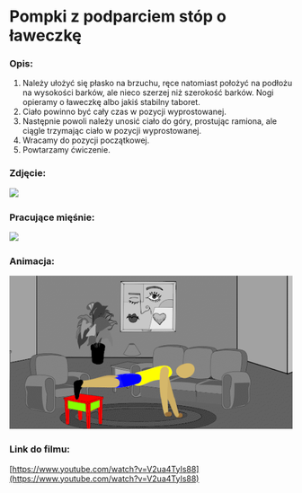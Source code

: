 # Pompki z podparciem stóp o ławeczkę

### Opis:
1. Należy ułożyć się płasko na brzuchu, ręce natomiast położyć na podłożu na wysokości barków, ale nieco szerzej niż szerokość barków. Nogi opieramy o ławeczkę albo jakiś stabilny taboret.
2. Ciało powinno być cały czas w pozycji wyprostowanej. 
3. Następnie powoli należy unosić ciało do góry, prostując ramiona, ale ciągle trzymając ciało w pozycji wyprostowanej.
4. Wracamy do pozycji początkowej.
5. Powtarzamy ćwiczenie.

### Zdjęcie:
![](exercise/pompki_nogi_wysoko/pompki_nogi_wysoko.jpg)

### Pracujące mięśnie:
![](exercise/pompki_nogi_wysoko/nogi-wyżej.png)

### Animacja:
![](exercise/pompki_nogi_wysoko/anime.gif)

### Link do filmu:
[https://www.youtube.com/watch?v=V2ua4TyIs88](https://www.youtube.com/watch?v=V2ua4TyIs88)
